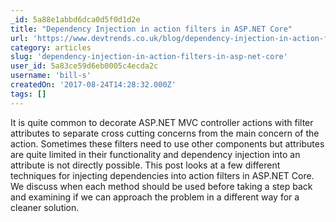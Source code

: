 ```yaml
---
_id: 5a88e1abbd6dca0d5f0d1d2e
title: "Dependency Injection in action filters in ASP.NET Core"
url: 'https://www.devtrends.co.uk/blog/dependency-injection-in-action-filters-in-asp.net-core'
category: articles
slug: 'dependency-injection-in-action-filters-in-asp-net-core'
user_id: 5a83ce59d6eb0005c4ecda2c
username: 'bill-s'
createdOn: '2017-08-24T14:28:32.000Z'
tags: []
---
```


It is quite common to decorate ASP.NET MVC controller actions with filter attributes to separate cross cutting concerns from the main concern of the action. Sometimes these filters need to use other components but attributes are quite limited in their functionality and dependency injection into an attribute is not directly possible. This post looks at a few different techniques for injecting dependencies into action filters in ASP.NET Core. We discuss when each method should be used before taking a step back and examining if we can approach the problem in a different way for a cleaner solution.
